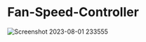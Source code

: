 # Fan-Speed-Controller

![Screenshot 2023-08-01 233555](https://github.com/EhabMagdyy/Fan-Speed-Controller/assets/132620660/a53b059b-1439-42f6-b595-1d90f17e7e8d)
